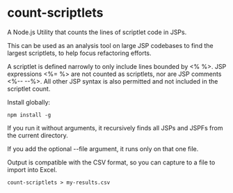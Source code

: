 # count-scriptlets
A Node.js Utility that counts the lines of scriptlet code in JSPs.

This can be used as an analysis tool on large JSP codebases to find the largest scriptlets, to help focus refactoring efforts.

A scriptlet is defined narrowly to only include lines bounded by <% %>.  JSP expressions <%= %> are not counted as scriptlets, nor are JSP comments <%-- --%>.  All other JSP syntax is also permitted and not included in the scriptlet count.

Install globally:
```
npm install -g
```

If you run it without arguments, it recursively finds all JSPs and JSPFs from the current directory.

If you add the optional --file argument, it runs only on that one file.

Output is compatible with the CSV format, so you can capture to a file to import into Excel.
```
count-scriptlets > my-results.csv
```
